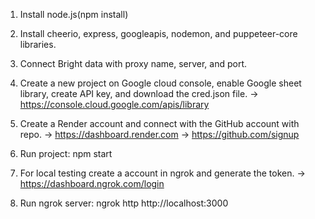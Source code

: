 1. Install node.js(npm install)

2. Install cheerio, express, googleapis, nodemon, and puppeteer-core libraries.

3. Connect Bright data with proxy name, server, and port.

4. Create a new project on Google cloud console, enable Google sheet library, create API key, and download the cred.json file.
    -> https://console.cloud.google.com/apis/library

5. Create a Render account and connect with the GitHub account with repo.
    -> https://dashboard.render.com
    -> https://github.com/signup

6. Run project: npm start

7. For local testing create a account in ngrok and generate the token.
    -> https://dashboard.ngrok.com/login

8. Run ngrok server: ngrok http http://localhost:3000